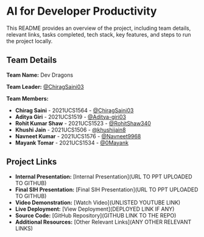 # AI for Developer Productivity

This README provides an overview of the project, including team details, relevant links, tasks completed, tech stack, key features, and steps to run the project locally.

## Team Details

**Team Name:** Dev Dragons

**Team Leader:** [@ChiragSaini03](https://github.com/ChiragSaini03)

**Team Members:**

- **Chirag Saini** - 2021UCS1564 - [@ChiragSaini03](https://github.com/ChiragSaini03)
- **Aditya Giri** - 2021UCS1519 - [@Aditya-giri03](https://github.com/Aditya-giri03)
- **Rohit Kumar Shaw** - 2021UCS1523 - [@RohitShaw340](https://github.com/RohitShaw340)
- **Khushi Jain** - 2021UCS1506 - [@khushijain8](https://github.com/khushijain8)
- **Navneet Kumar** - 2021UCS1576 - [@Navneet9968](https://github.com/Navneet9968)
- **Mayank Tomar** - 2021UCS1534 - [@0Mayank](https://github.com/0Mayank)

## Project Links

- **Internal Presentation:** [Internal Presentation](URL TO PPT UPLOADED TO GITHUB)
- **Final SIH Presentation:** [Final SIH Presentation](URL TO PPT UPLOADED TO GITHUB)
- **Video Demonstration:** [Watch Video](UNLISTED YOUTUBE LINK)
- **Live Deployment:** [View Deployment](DEPLOYED LINK IF ANY)
- **Source Code:** [GitHub Repository](GITHUB LINK TO THE REPO)
- **Additional Resources:** [Other Relevant Links](ANY OTHER RELEVANT LINKS)
